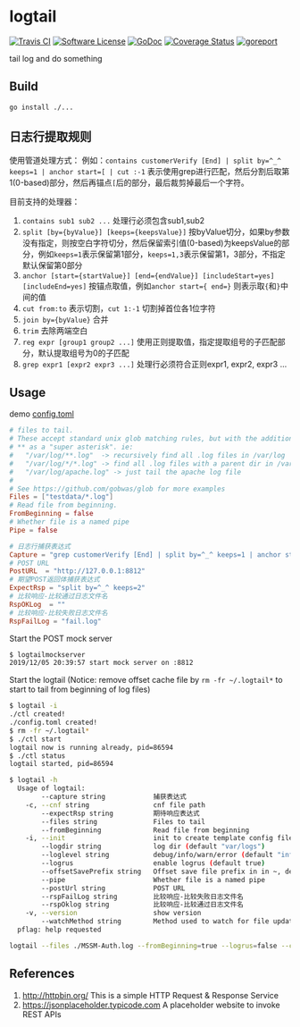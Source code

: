 # logtail

[![Travis CI](https://img.shields.io/travis/bingoohuang/logtail/master.svg?style=flat-square)](https://travis-ci.com/bingoohuang/logtail)
[![Software License](https://img.shields.io/badge/License-MIT-orange.svg?style=flat-square)](https://github.com/bingoohuang/logtail/blob/master/LICENSE.md)
[![GoDoc](https://img.shields.io/badge/godoc-reference-blue.svg?style=flat-square)](https://godoc.org/github.com/bingoohuang/logtail)
[![Coverage Status](http://codecov.io/github/bingoohuang/logtail/coverage.svg?branch=master)](http://codecov.io/github/bingoohuang/logtail?branch=master)
[![goreport](https://www.goreportcard.com/badge/github.com/bingoohuang/logtail)](https://www.goreportcard.com/report/github.com/bingoohuang/logtail)

tail log and do something

## Build

`go install ./...`

## 日志行提取规则

使用管道处理方式：
例如：`contains customerVerify [End] | split by=^_^ keeps=1 | anchor start=[ | cut :-1`
表示使用grep进行匹配，然后分割后取第1(0-based)部分，然后再锚点`[`后的部分，最后裁剪掉最后一个字符。

目前支持的处理器：

1. `contains sub1 sub2 ...` 处理行必须包含sub1,sub2
1. `split [by={byValue}] [keeps={keepsValue}]` 按byValue切分，如果by参数没有指定，则按空白字符切分，然后保留索引值(0-based)为keepsValue的部分，例如`keeps=1`表示保留第1部分，`keeps=1,3`表示保留第1，3部分，不指定默认保留第0部分
1. `anchor [start={startValue}] [end={endValue}] [includeStart=yes] [includeEnd=yes]` 按锚点取值，例如`anchor start={ end=}` 则表示取`{`和`}`中间的值
1. `cut from:to` 表示切割，`cut 1:-1` 切割掉首位各1位字符
1. `join by={byValue}` 合并
1. `trim` 去除两端空白
1. `reg expr [group1 group2 ...]` 使用正则提取值，指定提取组号的子匹配部分，默认提取组号为0的子匹配
1. `grep expr1 [expr2 expr3 ...]` 处理行必须符合正则expr1, expr2, expr3 ...


## Usage

demo [config.toml](testdata/cnf1.toml)

```toml
# files to tail.
# These accept standard unix glob matching rules, but with the addition of
# ** as a "super asterisk". ie:
#   "/var/log/**.log"  -> recursively find all .log files in /var/log
#   "/var/log/*/*.log" -> find all .log files with a parent dir in /var/log
#   "/var/log/apache.log" -> just tail the apache log file
#
# See https://github.com/gobwas/glob for more examples
Files = ["testdata/*.log"]
# Read file from beginning.
FromBeginning = false
# Whether file is a named pipe
Pipe = false

# 日志行捕获表达式
Capture = "grep customerVerify [End] | split by=^_^ keeps=1 | anchor start=[ | cut :-1"
# POST URL
PostURL  = "http://127.0.0.1:8812"
# 期望POST返回体捕获表达式
ExpectRsp = "split by=^_^ keeps=2"
# 比较响应-比较通过日志文件名
RspOKLog  = ""
# 比较响应-比较失败日志文件名
RspFailLog = "fail.log"
```

Start the POST mock server

```bash
$ logtailmockserver
2019/12/05 20:39:57 start mock server on :8812
```

Start the logtail (Notice: remove offset cache file by `rm -fr ~/.logtail*` to start to tail from beginning of log files)

```bash
$ logtail -i
./ctl created!
./config.toml created!
$ rm -fr ~/.logtail*
$ ./ctl start
logtail now is running already, pid=86594
$ ./ctl status                                                                                                                                                                                              ➜  logtail git:(master) ✗ ./ctl status
logtail started, pid=86594
```

```bash
$ logtail -h                                                                                                                                                                         [Tue Apr 14 09:32:34 2020]
  Usage of logtail:
        --capture string            捕获表达式
    -c, --cnf string                cnf file path
        --expectRsp string          期待响应表达式
        --files string              Files to tail
        --fromBeginning             Read file from beginning
    -i, --init                      init to create template config file and ctl.sh
        --logdir string             log dir (default "var/logs")
        --loglevel string           debug/info/warn/error (default "info")
        --logrus                    enable logrus (default true)
        --offsetSavePrefix string   Offset save file prefix in in ~, default logtail
        --pipe                      Whether file is a named pipe
        --postUrl string            POST URL
        --rspFailLog string         比较响应-比较失败日志文件名
        --rspOklog string           比较响应-比较通过日志文件名
    -v, --version                   show version
        --watchMethod string        Method used to watch for file updates(inotify/poll), default inotify
  pflag: help requested
```

```bash
logtail --files ./MSSM-Auth.log --fromBeginning=true --logrus=false --capture="contains customerVerify [End] | split by=^_^ keeps=1 | anchor start=[ | cut :-1"
```


## References

1. http://httpbin.org/ This is a simple HTTP Request & Response Service
1. https://jsonplaceholder.typicode.com A placeholder website to invoke REST APIs
